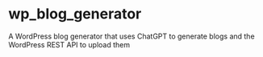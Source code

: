 # wp_blog_generator
A WordPress blog generator that uses ChatGPT to generate blogs and the WordPress REST API to upload them
